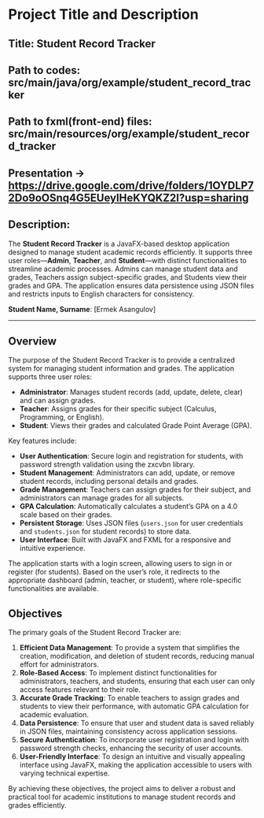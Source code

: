 # Project Title and Description

## Title: Student Record Tracker

## Path to codes: src/main/java/org/example/student_record_tracker
## Path to fxml(front-end) files: src/main/resources/org/example/student_record_tracker
## Presentation -> https://drive.google.com/drive/folders/1OYDLP72Do9oOSnq4G5EUeylHeKYQKZ2l?usp=sharing
## Description:

The **Student Record Tracker** is a JavaFX-based desktop application designed to manage student academic records efficiently. It supports three user roles—**Admin**, **Teacher**, and **Student**—with distinct functionalities to streamline academic processes. Admins can manage student data and grades, Teachers assign subject-specific grades, and Students view their grades and GPA. The application ensures data persistence using JSON files and restricts inputs to English characters for consistency.

**Student Name, Surname**: [Ermek Asangulov]

---
## Overview

The purpose of the Student Record Tracker is to provide a centralized system for managing student information and grades. The application supports three user roles:

- **Administrator**: Manages student records (add, update, delete, clear) and can assign grades.
- **Teacher**: Assigns grades for their specific subject (Calculus, Programming, or English).
- **Student**: Views their grades and calculated Grade Point Average (GPA).

Key features include:

- **User Authentication**: Secure login and registration for students, with password strength validation using the zxcvbn library.
- **Student Management**: Administrators can add, update, or remove student records, including personal details and grades.
- **Grade Management**: Teachers can assign grades for their subject, and administrators can manage grades for all subjects.
- **GPA Calculation**: Automatically calculates a student’s GPA on a 4.0 scale based on their grades.
- **Persistent Storage**: Uses JSON files (`users.json` for user credentials and `students.json` for student records) to store data.
- **User Interface**: Built with JavaFX and FXML for a responsive and intuitive experience.

The application starts with a login screen, allowing users to sign in or register (for students). Based on the user’s role, it redirects to the appropriate dashboard (admin, teacher, or student), where role-specific functionalities are available.

## Objectives

The primary goals of the Student Record Tracker are:

1. **Efficient Data Management**: To provide a system that simplifies the creation, modification, and deletion of student records, reducing manual effort for administrators.
2. **Role-Based Access**: To implement distinct functionalities for administrators, teachers, and students, ensuring that each user can only access features relevant to their role.
3. **Accurate Grade Tracking**: To enable teachers to assign grades and students to view their performance, with automatic GPA calculation for academic evaluation.
4. **Data Persistence**: To ensure that user and student data is saved reliably in JSON files, maintaining consistency across application sessions.
5. **Secure Authentication**: To incorporate user registration and login with password strength checks, enhancing the security of user accounts.
6. **User-Friendly Interface**: To design an intuitive and visually appealing interface using JavaFX, making the application accessible to users with varying technical expertise.

By achieving these objectives, the project aims to deliver a robust and practical tool for academic institutions to manage student records and grades efficiently.
